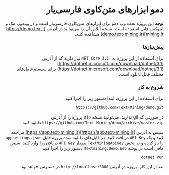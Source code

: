 <div dir="rtl">
  
# دمو ابزارهای متن‌کاوی فارسی‌یار 


**توجه** این پروژه تحت وب دمو برای ابزارهای متن‌کاوی فارسی‌یار است و در ویندوز، مک و لینوکس قابل استفاده است. نسخه آنلاین آن را می‌توانید در آدرس [https://demo.text-mining.ir](demo.text-mining.ir) مشاهده کنید.

### پیش‌نیازها
برای استفاده از این پروژه به `.NET Core 3.1` نیاز دارید که از آدرس [https://dotnet.microsoft.com/download/dotnet/3.1](https://dotnet.microsoft.com/download/dotnet/3.1) برای سیستم‌عامل‌های مختلف قابل دانلود است.


### شروع به کار
برای استفاده از این پروژه، ابتدا دستور زیر را اجرا کنید.

`https://github.com/Text-Mining/demo.git`

در صورتی که git ندارید، می‌توانید نسخه `zip` پروژه را از آدرس `https://github.com/Text-Mining/demo/archive/master.zip` دانلود کنید.

سپس به آدرس [https://app.text-mining.ir](https://app.text-mining.ir) مراجعه کنید و یک `API Key` دریافت کنید. در فایل‌های دانلود شده پروژه فایل `appsettings.json` را باز کرده و در بخش `TextMiningApiKey` مقدار `API Key` دریافتی را وارد کنید. سپس کافی است در پوشه `Textmining.Demo.Web` دستور زیر را اجرا کنید:

`dotnet run`

بعد از این کار، پروژه در آدرس `http://localhost:5000` در دسترس خواهد بود

</div>
